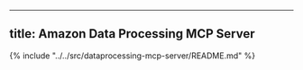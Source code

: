 ---
title: Amazon Data Processing MCP Server
 ---

{% include "../../src/dataprocessing-mcp-server/README.md" %}
